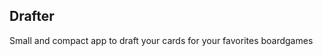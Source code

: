 <script src="https://code.jquery.com/jquery-3.5.1.slim.min.js" integrity="sha256-4+XzXVhsDmqanXGHaHvgh1gMQKX40OUvDEBTu8JcmNs=" crossorigin="anonymous"></script>

 



## Drafter

Small and compact app to draft your cards for your favorites boardgames

<div id="text"></div>

<script>
document.getElementById("text").innerHTML = "Text added by JavaScript code";
</script>
